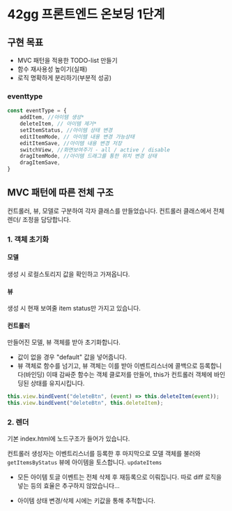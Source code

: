 # 42gg 프론트엔드 온보딩 1단계

## 구현 목표
- MVC 패턴을 적용한 TODO-list 만들기
- 함수 재사용성 높이기(실패)
- 로직 명확하게 분리하기(부분적 성공)

### eventtype
```js
const eventType = {
	addItem, //아이템 생성*
	deleteItem, // 아이템 제거*
	setItemStatus, //아이템 상태 변경
	editItemMode, // 아이템 내용 변경 가능상태
	editItemSave, //아이템 내용 변경 저장
	switchView, //화면보여주기 - all / active / disable
	dragItemMode, //아이템 드래그를 통한 위치 변경 상태
	dragItemSave,
}
```

## MVC 패턴에 따른 전체 구조
컨트롤러, 뷰, 모델로 구분하여 각자 클래스를 만들었습니다.
컨트롤러 클래스에서 전체 렌더/ 조정을 담당합니다.

### 1. 객체 초기화
#### 모델
생성 시 로컬스토리지 값을 확인하고 가져옵니다.
####  뷰
생성 시 현재 보여줄 item status만 가지고 있습니다.
#### 컨트롤러 
만들어진 모델, 뷰 객체를 받아 초기화합니다.
- 값이 없을 경우 "default" 값을 넣어줍니다.
- 뷰 객체로 함수를 넘기고, 뷰 객체는 이를 받아 이벤트리스너에 콜백으로 등록합니다(바인딩)
이때 감싸준 함수는 객체 클로저를 만들어, this가 컨트롤러 객체에 바인딩된 상태를 유지시킵니다. 
```js
this.view.bindEvent("deleteBtn", (event) => this.deleteItem(event));
this.view.bindEvent("deleteBtn", this.deleteItem);
```
### 2. 렌더
기본 index.html에 노드구조가 들어가 있습니다. 

컨트롤러 생성자는 이벤트리스너를 등록한 후 마지막으로 
모델 객체를 불러와 `getItemsByStatus` 
뷰에 아이템을 토스합니다. `updateItems`

- 모든 아이템 토글 이벤트는 전체 삭제 후 재등록으로 이뤄집니다.
따로 diff 로직을 넣는 등의 효율은 추구하지 않았습니다...

- 아이템 상태 변경/삭제 시에는 키값을 통해 추적합니다.

